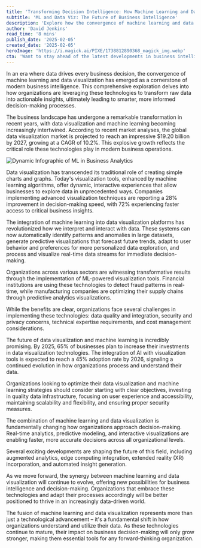 ```yaml
---
title: 'Transforming Decision Intelligence: How Machine Learning and Data Visualization Are Reshaping Business Analytics'
subtitle: 'ML and Data Viz: The Future of Business Intelligence'
description: 'Explore how the convergence of machine learning and data visualization is revolutionizing business analytics and decision-making processes. Learn about the latest trends, challenges, and best practices in implementing these transformative technologies.'
author: 'David Jenkins'
read_time: '8 mins'
publish_date: '2025-02-05'
created_date: '2025-02-05'
heroImage: 'https://i.magick.ai/PIXE/1738812890368_magick_img.webp'
cta: 'Want to stay ahead of the latest developments in business intelligence and data analytics? Follow us on LinkedIn for regular insights, expert analysis, and industry updates on the intersection of machine learning and data visualization.'
---
```


In an era where data drives every business decision, the convergence of machine learning and data visualization has emerged as a cornerstone of modern business intelligence. This comprehensive exploration delves into how organizations are leveraging these technologies to transform raw data into actionable insights, ultimately leading to smarter, more informed decision-making processes.

The business landscape has undergone a remarkable transformation in recent years, with data visualization and machine learning becoming increasingly intertwined. According to recent market analyses, the global data visualization market is projected to reach an impressive $19.20 billion by 2027, growing at a CAGR of 10.2%. This explosive growth reflects the critical role these technologies play in modern business operations.

![Dynamic Infographic of ML in Business Analytics](https://i.magick.ai/PIXE/1738812890371_magick_img.webp)

Data visualization has transcended its traditional role of creating simple charts and graphs. Today's visualization tools, enhanced by machine learning algorithms, offer dynamic, interactive experiences that allow businesses to explore data in unprecedented ways. Companies implementing advanced visualization techniques are reporting a 28% improvement in decision-making speed, with 72% experiencing faster access to critical business insights.

The integration of machine learning into data visualization platforms has revolutionized how we interpret and interact with data. These systems can now automatically identify patterns and anomalies in large datasets, generate predictive visualizations that forecast future trends, adapt to user behavior and preferences for more personalized data exploration, and process and visualize real-time data streams for immediate decision-making.

Organizations across various sectors are witnessing transformative results through the implementation of ML-powered visualization tools. Financial institutions are using these technologies to detect fraud patterns in real-time, while manufacturing companies are optimizing their supply chains through predictive analytics visualizations.

While the benefits are clear, organizations face several challenges in implementing these technologies: data quality and integration, security and privacy concerns, technical expertise requirements, and cost management considerations.

The future of data visualization and machine learning is incredibly promising. By 2025, 65% of businesses plan to increase their investments in data visualization technologies. The integration of AI with visualization tools is expected to reach a 45% adoption rate by 2026, signaling a continued evolution in how organizations process and understand their data.

Organizations looking to optimize their data visualization and machine learning strategies should consider starting with clear objectives, investing in quality data infrastructure, focusing on user experience and accessibility, maintaining scalability and flexibility, and ensuring proper security measures.

The combination of machine learning and data visualization is fundamentally changing how organizations approach decision-making. Real-time analytics, predictive modeling, and interactive visualizations are enabling faster, more accurate decisions across all organizational levels.

Several exciting developments are shaping the future of this field, including augmented analytics, edge computing integration, extended reality (XR) incorporation, and automated insight generation.

As we move forward, the synergy between machine learning and data visualization will continue to evolve, offering new possibilities for business intelligence and decision-making. Organizations that embrace these technologies and adapt their processes accordingly will be better positioned to thrive in an increasingly data-driven world.

The fusion of machine learning and data visualization represents more than just a technological advancement – it's a fundamental shift in how organizations understand and utilize their data. As these technologies continue to mature, their impact on business decision-making will only grow stronger, making them essential tools for any forward-thinking organization.